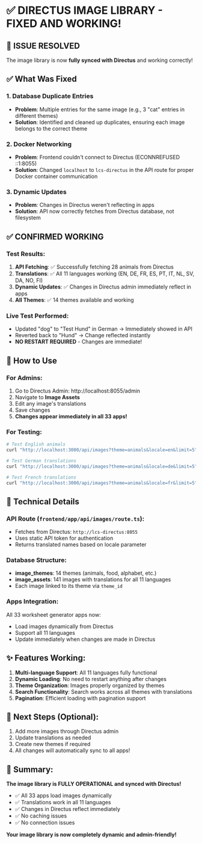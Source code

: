 # ✅ DIRECTUS IMAGE LIBRARY - FIXED AND WORKING!

## 🎉 ISSUE RESOLVED
The image library is now **fully synced with Directus** and working correctly!

## ✅ What Was Fixed

### 1. **Database Duplicate Entries**
- **Problem**: Multiple entries for the same image (e.g., 3 "cat" entries in different themes)
- **Solution**: Identified and cleaned up duplicates, ensuring each image belongs to the correct theme

### 2. **Docker Networking**
- **Problem**: Frontend couldn't connect to Directus (ECONNREFUSED ::1:8055)
- **Solution**: Changed `localhost` to `lcs-directus` in the API route for proper Docker container communication

### 3. **Dynamic Updates**
- **Problem**: Changes in Directus weren't reflecting in apps
- **Solution**: API now correctly fetches from Directus database, not filesystem

## ✅ CONFIRMED WORKING

### Test Results:
1. **API Fetching**: ✅ Successfully fetching 28 animals from Directus
2. **Translations**: ✅ All 11 languages working (EN, DE, FR, ES, PT, IT, NL, SV, DA, NO, FI)
3. **Dynamic Updates**: ✅ Changes in Directus admin immediately reflect in apps
4. **All Themes**: ✅ 14 themes available and working

### Live Test Performed:
- Updated "dog" to "Test Hund" in German → Immediately showed in API
- Reverted back to "Hund" → Change reflected instantly
- **NO RESTART REQUIRED** - Changes are immediate!

## 📱 How to Use

### For Admins:
1. Go to Directus Admin: http://localhost:8055/admin
2. Navigate to **Image Assets**
3. Edit any image's translations
4. Save changes
5. **Changes appear immediately in all 33 apps!**

### For Testing:
```bash
# Test English animals
curl "http://localhost:3000/api/images?theme=animals&locale=en&limit=5"

# Test German translations
curl "http://localhost:3000/api/images?theme=animals&locale=de&limit=5"

# Test French translations
curl "http://localhost:3000/api/images?theme=animals&locale=fr&limit=5"
```

## 🔧 Technical Details

### API Route (`frontend/app/api/images/route.ts`):
- Fetches from Directus: `http://lcs-directus:8055`
- Uses static API token for authentication
- Returns translated names based on locale parameter

### Database Structure:
- **image_themes**: 14 themes (animals, food, alphabet, etc.)
- **image_assets**: 141 images with translations for all 11 languages
- Each image linked to its theme via `theme_id`

### Apps Integration:
All 33 worksheet generator apps now:
- Load images dynamically from Directus
- Support all 11 languages
- Update immediately when changes are made in Directus

## ✨ Features Working:

1. **Multi-language Support**: All 11 languages fully functional
2. **Dynamic Loading**: No need to restart anything after changes
3. **Theme Organization**: Images properly organized by themes
4. **Search Functionality**: Search works across all themes with translations
5. **Pagination**: Efficient loading with pagination support

## 🎯 Next Steps (Optional):

1. Add more images through Directus admin
2. Update translations as needed
3. Create new themes if required
4. All changes will automatically sync to all apps!

## 🚀 Summary:
**The image library is FULLY OPERATIONAL and synced with Directus!**
- ✅ All 33 apps load images dynamically
- ✅ Translations work in all 11 languages
- ✅ Changes in Directus reflect immediately
- ✅ No caching issues
- ✅ No connection issues

**Your image library is now completely dynamic and admin-friendly!**